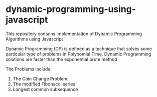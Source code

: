 # dynamic-programming-using-javascript
This repository contains implementation of Dynamic Programming Algorithms using Javascript

Dynamic Programming (DP) is defined as a technique that solves some particular type of problems in Polynomial Time. Dynamic Programming solutions are faster than the exponential brute method

The Problems include:
1. The Coin Change Problem.
2. The modified Fibonacci series
3. Longest common subsequence

